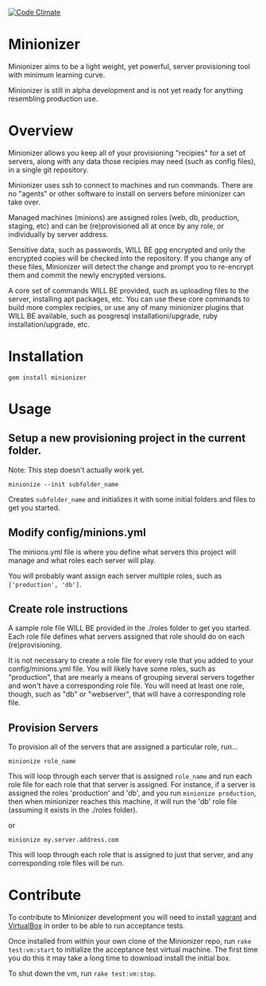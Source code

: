 [![Code Climate](https://codeclimate.com/github/jsgarvin/minionizer.png)](https://codeclimate.com/github/jsgarvin/minionizer)

# Minionizer

Minionizer aims to be a light weight, yet powerful, server provisioning tool with minimum learning
curve.

Minionizer is still in alpha development and is not yet ready for anything resembling production use.

# Overview

Minionizer allows you keep all of your provisioning "recipies" for a set of servers, along with any
data those recipies may need (such as config files), in a single git repository.

Minionizer uses ssh to connect to machines and run commands. There are no "agents" or other software
to install on servers before minionizer can take over.

Managed machines (minions) are assigned roles (web, db, production, staging, etc) and can be
(re)provisioned all at once by any role, or individually by server address.

Sensitive data, such as passwords, WILL BE gpg encrypted and only the encrypted copies will be checked
into the repository. If you change any of these files, Minionizer will detect the change and prompt
you to re-encrypt them and commit the newly encrypted versions.

A core set of commands WILL BE provided, such as uploading files to the server, installing apt
packages, etc. You can use these core commands to build more complex recipies, or use any of many
minionizer plugins that WILL BE available, such as posgresql installationi/upgrade, ruby
installation/upgrade, etc. 

# Installation

    gem install minionizer

# Usage

## Setup a new provisioning project in the current folder.
Note: This step doesn't actually work yet.

    minionize --init subfolder_name

Creates `subfolder_name` and initializes it with some initial folders and files to get you started.

## Modify config/minions.yml

The minions.yml file is where you define what servers this project will manage and what roles
each server will play.

You will probably want assign each server multiple roles, such as `['production', 'db']`.

## Create role instructions

A sample role file WILL BE provided in the ./roles folder to get you started. Each role file defines
what servers assigned that role should do on each (re)provisioning.

It is not necessary to create a role file for every role that you added to your config/minions.yml
file. You will likely have some roles, such as "production", that are mearly a means of grouping
several servers together and won't have a corresponding role file.  You will need at least one role,
though, such as "db" or "webserver", that will have a corresponding role file.

## Provision Servers

To provision all of the servers that are assigned a particular role, run...

    minionize role_name

This will loop through each server that is assigned `role_name` and run each role file for each role
that that server is assigned.  For instance, if a server is assigned the roles 'production' and 'db',
and you run `minionize production`, then when minionizer reaches this machine, it will run the 'db'
role file (assuming it exists in the ./roles folder).

or

    minionize my.server.address.com

This will loop through each role that is assigned to just that server, and any corresponding role
files will be run.

# Contribute

To contribute to Minionizer development you will need to install [vagrant](http://www.vagrantup.com/)
and [VirtualBox](https://www.virtualbox.org/) in order to be able to run acceptance tests.

Once installed from within your own clone of the Minionizer repo, run `rake test:vm:start` to
initialize the acceptance test virtual machine. The first time you do this it may take a long time to
download install the initial box.

To shut down the vm, run `rake test:vm:stop`.
